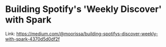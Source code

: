 # Building Spotify's 'Weekly Discover' with Spark
Link: https://medium.com/@moorissa/building-spotifys-discover-weekly-with-spark-4370d5d0df2f
